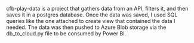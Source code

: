cfb-play-data is a project that gathers data from an API, filters it, and then saves it in a postgres database. Once the data was saved, I used SQL queries like the one attached
to create view that contained the data I needed. The data was then pushed to Azure Blob storage via the db_to_cloud.py file to be consumed by Power BI.
